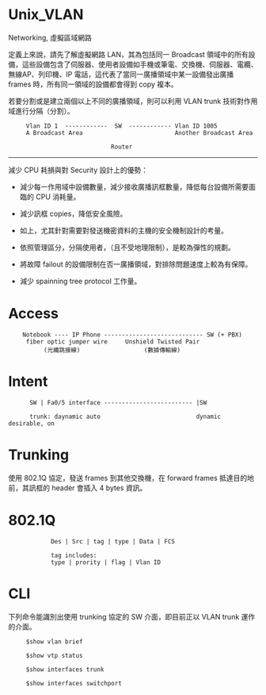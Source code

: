 # Unix_VLAN
Networking, 虛擬區域網路

定義上來說，請先了解虛擬網路 LAN，其為包括同一 Broadcast 領域中的所有設備，這些設備包含了伺服器、使用者設備如手機或筆電、交換機、伺服器、電纜、無線AP、列印機、IP 電話，這代表了當同一廣播領域中某一設備發出廣播 frames 時，所有同一領域的設備都會得到 copy 複本。

若要分割或是建立兩個以上不同的廣播領域，則可以利用 VLAN trunk 技術對作用域進行分隔（分割）。

>>>

         Vlan ID 1  ------------  SW  ------------ Vlan ID 1005
         A Broadcast Area                          Another Broadcast Area
         
                                 Router
                                  
______________________________________________________________________________

減少 CPU 耗損與對 Security 設計上的優勢：

* 減少每一作用域中設備數量，減少接收廣播訊框數量，降低每台設備所需要面臨的 CPU 消耗量。

* 減少訊框 copies，降低安全風險。

* 如上，尤其針對需要對發送機密資料的主機的安全機制設計的考量。

* 依照管理區分，分隔使用者，（且不受地理限制），是較為彈性的規劃。

* 將故障 failout 的設備限制在否一廣播領域，對排除問題速度上較為有保障。

* 減少 spainning tree protocol 工作量。

# Access

        Notebook ---- IP Phone ---------------------------- SW (+ PBX)
         fiber optic jumper wire     Unshield Twisted Pair
              (光纖跳接線)                  (數據傳輸線)


# Intent

          SW | Fa0/5 interface ------------------------- |SW 
          
          trunk: daynamic auto                           dynamic desirable, on

# Trunking

使用 802.1Q 協定，發送 frames 到其他交換機，在 forward frames 抵達目的地前，其訊框的 header 會插入 4 bytes 資訊。

# 802.1Q

                Des | Src | tag | type | Data | FCS
                
                tag includes:
                type | prority | flag | Vlan ID

# CLI

下列命令能識別出使用 trunking 協定的 SW 介面，即目前正以 VLAN trunk 運作的介面。

         $show vlan brief
>>>

         $show vtp status
         
>>>

         $show interfaces trunk
         
>>>

         $show interfaces switchport
